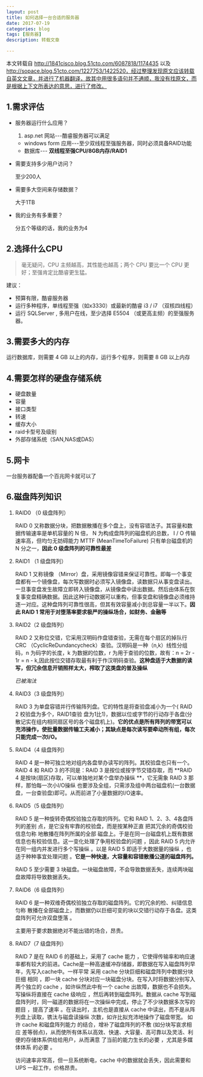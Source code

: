 ```yaml
---
layout: post
title: 如何选择一台合适的服务器
date: 2017-07-19
categories: blog
tags: [服务器]
description: 转载文章

---
```




本文转载自 http://1841cisco.blog.51cto.com/6087818/1174435 以及 http://sopace.blog.51cto.com/1227753/1422520，经过整理发现原文应该转载自英文文章，并进行了机器翻译，故其中用很多语句并不通顺，我没有找原文，而是根据上下文所表达的意思，进行了修改。


## 1.需求评估

- 服务器运行什么应用？

  1. asp.net 网站---酷睿服务器可以满足

  - windows form 应用---至少双线程至强服务器，同时必须具备RAID功能
  - 数据库--- **双线程至强CPU/8GB内存/RAID1**

- 需要支持多少用户访问？

  至少200人

- 需要多大空间来存储数据？

  大于1TB

- 我的业务有多重要？

  分五个等级的话，我的业务为4

## 2.选择什么CPU

> 毫无疑问，CPU 主频越高，其性能也越高；两个 CPU 要比一个 CPU 更好；至强肯定比酷睿更生猛。

建议：

- 预算有限，酷睿服务器
- 运行多种程序，单线程至强（如x3330）或最新的酷睿 i3 / i7 （双核四线程）
- 运行 SQLServer , 多用户在线，至少选择 E5504 （或更高主频）的至强服务器。

## 3.需要多大的内存

运行数据库，则需要 4 GB 以上的内存，运行多个程序，则需要 8 GB 以上内存

## 4.需要怎样的硬盘存储系统

- 硬盘数量
- 容量
- 接口类型
- 转速
- 缓存大小
- raid卡型号及级别
- 外部存储系统（SAN,NAS或DAS）

## 5.网卡

一台服务器配备一个百兆网卡就可以了

## 6.磁盘阵列知识

1. RAID0 （0 级盘阵列）

   RAID 0 又称数据分块，把数据散播在多个盘上，没有容错法子。其容量和数据传输速率是单机容量的 N 倍， N 为构成盘阵列的磁盘机的总数， I / O 传输速率高，但均匀无妨碍能力 MTTF (MeanTimeToFailure) 只有单台磁盘机的 N 分之一，**因此 0 级盘阵列的可靠性最差** 

2. RAID1 （1 级盘阵列）

   RAID 1 又称镜像 （Mirror）盘，采用镜像容错来保证可靠性。即每一个事变盘都有一个镜像盘，每次写数据时必须写入镜像盘，读数据只从事变盘读出。一旦事变盘发生故障立即转入镜像盘，从镜像盘中读出数据。然后由体系在恢复事变盘精确数据。因此这种行动数据可以重构，但事变盘和镜像盘必须维持逐一对应。这种盘阵列可靠性很高，但其有效容量减小到总容量一半以下。**因此 RAID 1 常用于对堕落率要求极严的操纵场合，如财务、金融等**

3. RAID2（2 级盘阵列）

   RAID 2 又称位交错，它采用汉明码作盘错查验，无需在每个扇区的掉队行 CRC （CyclicReDundancycheck）查验。汉明码是一种（n,k）线性分组码，n 为码字的长度，k 为数据的位数，r 为用于查验的位数，故有：n = 2r - 1r =  n - k,因此按位交错存取最有利于作汉明码查验。**这种盘适于大数据的读写，但冗余信息开销照样太大，榨取了这类盘的普及操纵** 

   *已被淘汰* 

4. RAID3（3 级盘阵列）

   RAID 3 为单盘容错并行传输阵列盘。它的特性是将查验盘减小为一个( RAID 2 校验盘为多个，RAID1查验 盘为1比1)，数据以位或字节的行动存于各盘(分散记实在组内相同扇区号的各个磁盘机上)。**它的优点是所有阵列的带宽可以充沛操作，使批量数据传输工夫减小；其缺点是每次读写要牵动所有组，每次只能完成一次I/O。**

5. RAID4（4 级盘阵列）

   RAID 4 是一种可独立地对组内各盘举办读写的阵列。其校验盘也只有一个。RAID 4 和 RAID 3 的不同是：RAID 3 是按位或按字节交错存取，而 **RAID 4 是按块(扇区)存取，可以单独地对某个盘举办操纵 **，它无需象 RAID 3 那样，那怕每一次小I/O操纵 也要涉及全组，只需涉及组中两台磁盘机(一台数据盘，一台查验盘)即可。从而前进了小量数据的I/O速率。

6. RAID5（5 级盘阵列）

   RAID 5 是一种旋转奇偶校验独立存取的阵列。它和 RAID 1、2、3、4各盘阵列的差别 点，是它没有牢靠的校验盘，而是按某种正直 把其冗余的奇偶校验信息匀称 地散播在阵列所属的全部 磁盘上。于是在同一台磁盘机上既有数据信息也有校验信息。这一变化处理了争用校验盘的问题 ，因此 RAID 5 内允许在同一组内并发进行多个写操纵 。以是 RAID 5 即适于大数据量的操纵 ，也适于种种事宜处理问题 。**它是一种快速，大容量和容错散播公道的磁盘阵列。**

   RAID 5 至少需要 3 块磁盘。一块磁盘故障，不会导致数据丢失，连续两块磁盘故障将导致数据丢失。

7. RAID6（6 级盘阵列）

   RAID 6 是一种双维奇偶校验独立存取的磁盘阵列。它的冗余的检、纠错信息匀称 散播在全部磁盘上，而数据仍以巨细可变的块以交错行动存于各盘。这类盘阵列可允许双盘堕落 。

   主要用于要求数据绝对不能出错的场合，昂贵。

8. RAID7（7 级盘阵列）

   RAID 7 是在 RAID 6 的基础上，采用了 cache 能力 ，它使得传输率和响应速率都有较大的前进。Cache是一种高速缓冲存储器，即数据在写入磁盘阵列早年，先写入cache中。一样平常 采用 cache 分块巨细和磁盘阵列中数据分块巨细 相同 ，即一块 cache 分块对应一块磁盘分块。在写入时将数据分别写入两个独立的 cache ，如许纵然此中有一个 cache 出故障，数据也不会损失。写操纵将直接在 cache 级响应 ，然后再转到磁盘阵列。数据从 cache 写到磁盘阵列时，同一磁道的数据将在一次操纵中完成，停止了不少块数据多次写的题目 ，提高了速率 。在读出时，主机也是直接从 cache 中读出，而不是从阵列盘上读取，镌汰与磁盘读操纵 次数，如许比拟充沛地操作了磁盘带宽。
   如许 cache 和磁盘阵列能力 的结合，增补了磁盘阵列的不敷 (如分块写哀求相应 差等弱点)，从而使所有体系以高效、快速、大容量、高可靠以及灵活、利便的存储体系供给给用户，从而满意 了当前的能力生长的必要 ，尤其是多媒体体系 的必要 。

   访问速率非常高，但一旦系统断电，cache 中的数据就会丢失，因此需要和 UPS 一起工作，价格昂贵。 